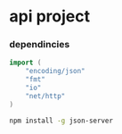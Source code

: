 # api project

### dependincies

```go
import (
	"encoding/json"
	"fmt"
	"io"
	"net/http"
)
```

```bash
npm install -g json-server
```